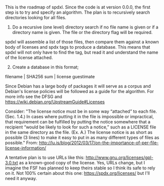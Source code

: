This is the roadmap of spdxl. Since the code is at version 0.0.0, the
first step is to try and specify an algorithm. The plan is to
recursively search directories looking for all files.

1. Do a recursive (one level) directory search if no file name is
given or if a directory name is given. The file or the directory flag
will be required.

spdxl will assemble a list of those files, then compare them against a
known body of licenses and spdx tags to produce a database. This means
that spdxl will not only have to find the tag, but read it and
understand the name of the license attached.

2. Create a database in this format;

filename | SHA256 sum | license guestimate

Since Debian has a large body of packages it will serve as a corpus and 
Debian's license policies will be followed as a guide for the algorithm. 
For more info see the DFSG and https://wiki.debian.org/UpstreamGuide#Licenses

Consider: "The license notice must be in some way “attached” to each
file. (Sec. 1.4.) In cases where putting it in the file is impossible
or impractical, that requirement can be fulfilled by putting the
notice somewhere that a recipient “would be likely to look for such a
notice,” such as a LICENSE file in the same directory as the
file. (Ex. A.) The license notice is as short as possible (3 lines) to
make it easy to put in as many different types of files as possible."
From:
http://lu.is/blog/2012/03/17/on-the-importance-of-per-file-license-information/

A tentative plan is to use URLs like this:
http://www.gnu.org/licenses/gpl-3.0.txt as a known-good copy of the
license. Yes, URLs change, but I imagine the FSF has planned to keep
theirs stable so I think its safe to rely on it. Not 100% certain
about this one: https://spdx.org/licenses/ but I'll need it anyway.
